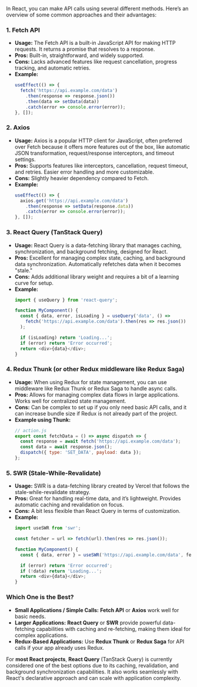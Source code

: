 In React, you can make API calls using several different methods. Here’s an overview of some common approaches and their advantages:

### 1. **Fetch API**
   - **Usage:** The Fetch API is a built-in JavaScript API for making HTTP requests. It returns a promise that resolves to a response.
   - **Pros:** Built-in, straightforward, and widely supported.
   - **Cons:** Lacks advanced features like request cancellation, progress tracking, and automatic retries.
   - **Example:**
     ```javascript
     useEffect(() => {
       fetch('https://api.example.com/data')
         .then(response => response.json())
         .then(data => setData(data))
         .catch(error => console.error(error));
     }, []);
     ```

### 2. **Axios**
   - **Usage:** Axios is a popular HTTP client for JavaScript, often preferred over Fetch because it offers more features out of the box, like automatic JSON transformation, request/response interceptors, and timeout settings.
   - **Pros:** Supports features like interceptors, cancellation, request timeout, and retries. Easier error handling and more customizable.
   - **Cons:** Slightly heavier dependency compared to Fetch.
   - **Example:**
     ```javascript
     useEffect(() => {
       axios.get('https://api.example.com/data')
         .then(response => setData(response.data))
         .catch(error => console.error(error));
     }, []);
     ```

### 3. **React Query (TanStack Query)**
   - **Usage:** React Query is a data-fetching library that manages caching, synchronization, and background fetching, designed for React.
   - **Pros:** Excellent for managing complex state, caching, and background data synchronization. Automatically refetches data when it becomes "stale."
   - **Cons:** Adds additional library weight and requires a bit of a learning curve for setup.
   - **Example:**
     ```javascript
     import { useQuery } from 'react-query';

     function MyComponent() {
       const { data, error, isLoading } = useQuery('data', () =>
         fetch('https://api.example.com/data').then(res => res.json())
       );

       if (isLoading) return 'Loading...';
       if (error) return 'Error occurred';
       return <div>{data}</div>;
     }
     ```

### 4. **Redux Thunk (or other Redux middleware like Redux Saga)**
   - **Usage:** When using Redux for state management, you can use middleware like Redux Thunk or Redux Saga to handle async calls.
   - **Pros:** Allows for managing complex data flows in large applications. Works well for centralized state management.
   - **Cons:** Can be complex to set up if you only need basic API calls, and it can increase bundle size if Redux is not already part of the project.
   - **Example using Thunk:**
     ```javascript
     // action.js
     export const fetchData = () => async dispatch => {
       const response = await fetch('https://api.example.com/data');
       const data = await response.json();
       dispatch({ type: 'SET_DATA', payload: data });
     };
     ```

### 5. **SWR (Stale-While-Revalidate)**
   - **Usage:** SWR is a data-fetching library created by Vercel that follows the stale-while-revalidate strategy.
   - **Pros:** Great for handling real-time data, and it’s lightweight. Provides automatic caching and revalidation on focus.
   - **Cons:** A bit less flexible than React Query in terms of customization.
   - **Example:**
     ```javascript
     import useSWR from 'swr';

     const fetcher = url => fetch(url).then(res => res.json());

     function MyComponent() {
       const { data, error } = useSWR('https://api.example.com/data', fetcher);

       if (error) return 'Error occurred';
       if (!data) return 'Loading...';
       return <div>{data}</div>;
     }
     ```

### **Which One is the Best?**
- **Small Applications / Simple Calls:** **Fetch API** or **Axios** work well for basic needs.
- **Larger Applications:** **React Query** or **SWR** provide powerful data-fetching capabilities with caching and re-fetching, making them ideal for complex applications.
- **Redux-Based Applications:** Use **Redux Thunk** or **Redux Saga** for API calls if your app already uses Redux.

For **most React projects**, **React Query** (TanStack Query) is currently considered one of the best options due to its caching, revalidation, and background synchronization capabilities. It also works seamlessly with React's declarative approach and can scale with application complexity.